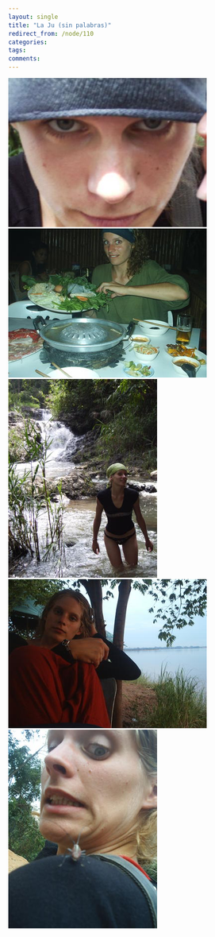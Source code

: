 ```yaml
---
layout: single
title: "La Ju (sin palabras)"
redirect_from: /node/110
categories:
tags: 
comments: 
---
```

[![](/images/posts/2005-10-24-la-ju-sin-palabras/IMG_0057.jpg)](http://photos1.blogger.com/blogger/4149/854/1600/IMG_0057.jpg)  
[![](/images/posts/2005-10-24-la-ju-sin-palabras/PIC_0308.jpg)](http://photos1.blogger.com/blogger/4149/854/1600/PIC_0308.jpg)  
[![](/images/posts/2005-10-24-la-ju-sin-palabras/IMG_0217.jpg)](http://photos1.blogger.com/blogger/4149/854/1600/IMG_0217.jpg)  
[![](/images/posts/2005-10-24-la-ju-sin-palabras/PIC_0272.jpg)](http://photos1.blogger.com/blogger/4149/854/1600/PIC_0272.jpg)  
[![](/images/posts/2005-10-24-la-ju-sin-palabras/PIC_0408.jpg)](http://photos1.blogger.com/blogger/4149/854/1600/PIC_0408.jpg)
